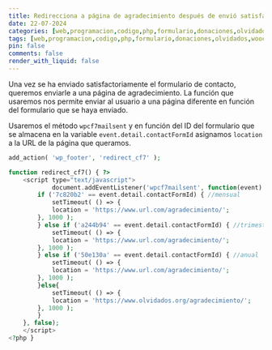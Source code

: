 ```yaml
---
title: Redirecciona a página de agradecimiento después de envió satisfactorio de CF7 con functions.php
date: 22-07-2024
categories: [web,programacion,codigo,php,formulario,donaciones,olvidados,woocommerce,wordpress,cf7]
tags: [web,programacion,codigo,php,formulario,donaciones,olvidados,woocommerce,wordpress,cf7]
pin: false
comments: false
render_with_liquid: false
---
```


Una vez se ha enviado satisfactoriamente el formulario de contacto, queremos enviarle a una página de agradecimiento. La función que usaremos nos permite enviar
al usuario a una página diferente en función del formulario que se haya enviado.

Usaremos el método `wpcf7mailsent` y en función del ID del formulario que se almacena en la variable `event.detail.contactFormId` asignamos `location` a la URL
de la página que queramos.

```php
add_action( 'wp_footer', 'redirect_cf7' );

function redirect_cf7() { ?>
    <script type="text/javascript">
    	    document.addEventListener('wpcf7mailsent', function(event) {
        if ('7c820b2' == event.detail.contactFormId) { //mensual
            setTimeout( () => {
            location = 'https://www.url.com/agradecimiento/';
        }, 1000 );
        } else if ('a244b94' == event.detail.contactFormId) { //trimestral
            setTimeout( () => {
            location = 'https://www.url.com/agradecimiento/';
        }, 1000 );
        } else if ('50e130a' == event.detail.contactFormId) { //anual
            setTimeout( () => {
            location = 'https://www.url.com/agradecimiento/';
        }, 1000 );
        }else{
            setTimeout( () => {
            location = 'https://www.olvidados.org/agradecimiento/';
        }, 1000 );
        }
    }, false);
    </script>
<?php }
```
